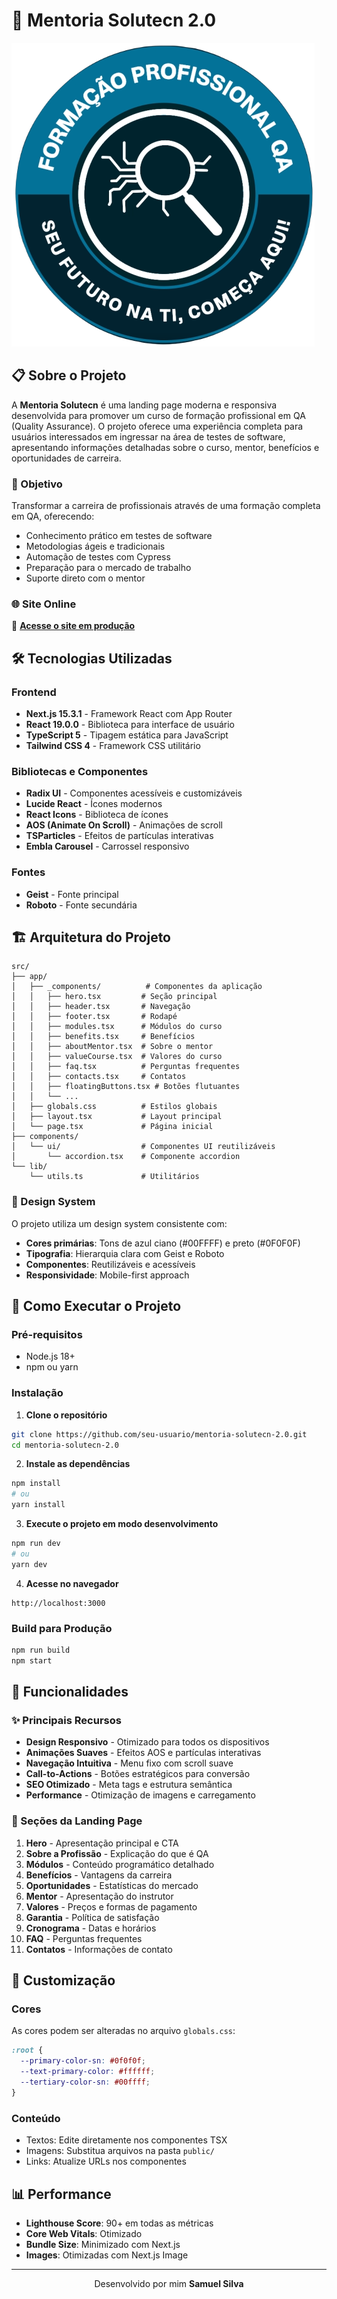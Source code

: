# 🚀 Mentoria Solutecn 2.0

![Mentoria Solutecn Banner](./public/nova-logo.png)

## 📋 Sobre o Projeto

A **Mentoria Solutecn** é uma landing page moderna e responsiva desenvolvida para promover um curso de formação profissional em QA (Quality Assurance). O projeto oferece uma experiência completa para usuários interessados em ingressar na área de testes de software, apresentando informações detalhadas sobre o curso, mentor, benefícios e oportunidades de carreira.

### 🎯 Objetivo

Transformar a carreira de profissionais através de uma formação completa em QA, oferecendo:

- Conhecimento prático em testes de software
- Metodologias ágeis e tradicionais
- Automação de testes com Cypress
- Preparação para o mercado de trabalho
- Suporte direto com o mentor

### 🌐 Site Online

🔗 **[Acesse o site em produção](https://mentoria-solutecn.netlify.app/)**

## 🛠️ Tecnologias Utilizadas

### Frontend

- **Next.js 15.3.1** - Framework React com App Router
- **React 19.0.0** - Biblioteca para interface de usuário
- **TypeScript 5** - Tipagem estática para JavaScript
- **Tailwind CSS 4** - Framework CSS utilitário

### Bibliotecas e Componentes

- **Radix UI** - Componentes acessíveis e customizáveis
- **Lucide React** - Ícones modernos
- **React Icons** - Biblioteca de ícones
- **AOS (Animate On Scroll)** - Animações de scroll
- **TSParticles** - Efeitos de partículas interativas
- **Embla Carousel** - Carrossel responsivo

### Fontes

- **Geist** - Fonte principal
- **Roboto** - Fonte secundária

## 🏗️ Arquitetura do Projeto

```
src/
├── app/
│   ├── _components/          # Componentes da aplicação
│   │   ├── hero.tsx         # Seção principal
│   │   ├── header.tsx       # Navegação
│   │   ├── footer.tsx       # Rodapé
│   │   ├── modules.tsx      # Módulos do curso
│   │   ├── benefits.tsx     # Benefícios
│   │   ├── aboutMentor.tsx  # Sobre o mentor
│   │   ├── valueCourse.tsx  # Valores do curso
│   │   ├── faq.tsx          # Perguntas frequentes
│   │   ├── contacts.tsx     # Contatos
│   │   ├── floatingButtons.tsx # Botões flutuantes
│   │   └── ...
│   ├── globals.css          # Estilos globais
│   ├── layout.tsx           # Layout principal
│   └── page.tsx             # Página inicial
├── components/
│   └── ui/                  # Componentes UI reutilizáveis
│       └── accordion.tsx    # Componente accordion
└── lib/
    └── utils.ts             # Utilitários
```

### 🎨 Design System

O projeto utiliza um design system consistente com:

- **Cores primárias**: Tons de azul ciano (#00FFFF) e preto (#0F0F0F)
- **Tipografia**: Hierarquia clara com Geist e Roboto
- **Componentes**: Reutilizáveis e acessíveis
- **Responsividade**: Mobile-first approach

## 🚀 Como Executar o Projeto

### Pré-requisitos

- Node.js 18+
- npm ou yarn

### Instalação

1. **Clone o repositório**

```bash
git clone https://github.com/seu-usuario/mentoria-solutecn-2.0.git
cd mentoria-solutecn-2.0
```

2. **Instale as dependências**

```bash
npm install
# ou
yarn install
```

3. **Execute o projeto em modo desenvolvimento**

```bash
npm run dev
# ou
yarn dev
```

4. **Acesse no navegador**

```
http://localhost:3000
```

### Build para Produção

```bash
npm run build
npm start
```

## 📱 Funcionalidades

### ✨ Principais Recursos

- **Design Responsivo** - Otimizado para todos os dispositivos
- **Animações Suaves** - Efeitos AOS e partículas interativas
- **Navegação Intuitiva** - Menu fixo com scroll suave
- **Call-to-Actions** - Botões estratégicos para conversão
- **SEO Otimizado** - Meta tags e estrutura semântica
- **Performance** - Otimização de imagens e carregamento

### 🎯 Seções da Landing Page

1. **Hero** - Apresentação principal e CTA
2. **Sobre a Profissão** - Explicação do que é QA
3. **Módulos** - Conteúdo programático detalhado
4. **Benefícios** - Vantagens da carreira
5. **Oportunidades** - Estatísticas do mercado
6. **Mentor** - Apresentação do instrutor
7. **Valores** - Preços e formas de pagamento
8. **Garantia** - Política de satisfação
9. **Cronograma** - Datas e horários
10. **FAQ** - Perguntas frequentes
11. **Contatos** - Informações de contato

## 🎨 Customização

### Cores

As cores podem ser alteradas no arquivo `globals.css`:

```css
:root {
  --primary-color-sn: #0f0f0f;
  --text-primary-color: #ffffff;
  --tertiary-color-sn: #00ffff;
}
```

### Conteúdo

- Textos: Edite diretamente nos componentes TSX
- Imagens: Substitua arquivos na pasta `public/`
- Links: Atualize URLs nos componentes

## 📊 Performance

- **Lighthouse Score**: 90+ em todas as métricas
- **Core Web Vitals**: Otimizado
- **Bundle Size**: Minimizado com Next.js
- **Images**: Otimizadas com Next.js Image

---

<div align="center">
  <p>Desenvolvido por mim <strong>Samuel Silva</strong></p>
</div>
